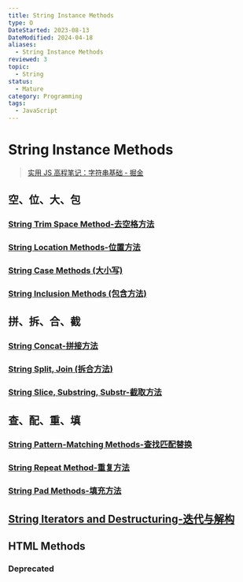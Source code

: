 ```yaml
---
title: String Instance Methods
type: O
DateStarted: 2023-08-13
DateModified: 2024-04-18
aliases:
  - String Instance Methods
reviewed: 3
topic:
  - String
status:
  - Mature
category: Programming
tags:
  - JavaScript
---
```


# String Instance Methods

> [实用 JS 高程笔记：字符串基础 - 掘金](https://juejin.cn/post/7358267998665555968)

## 空、位、大、包

### [String Trim Space Method-去空格方法](string-trim-space-method-去空格方法)

### [String Location Methods-位置方法](string-location-methods-位置方法)

### [String Case Methods (大小写)](string-case-methods-大小写)

### [String Inclusion Methods (包含方法)](string-inclusion-methods-包含方法)

## 拼、拆、合、截

### [String Concat-拼接方法](string-concat-拼接方法)

### [String Split, Join (拆合方法)](<../String-Split,-Join-(拆合方法)>)

### [String Slice, Substring, Substr-截取方法](string-slice-substring-substr-截取方法)

## 查、配、重、填

### [String Pattern-Matching Methods-查找匹配替换](string-pattern-matching-methods-查找匹配替换)

### [String Repeat Method-重复方法](string-repeat-method-重复方法)

### [String Pad Methods-填充方法](string-padstart-and-padend-fill-methods-填充方法)

## [String Iterators and Destructuring-迭代与解构](string-iterators-and-destructuring-迭代与解构)

## HTML Methods

### Deprecated
